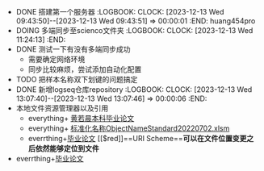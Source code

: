 - DONE 搭建第一个服务器
  :LOGBOOK:
  CLOCK: [2023-12-13 Wed 09:43:50]--[2023-12-13 Wed 09:43:51] =>  00:00:01
  :END:
  huang454pro
- DOING 多端同步至scienco文件夹
  :LOGBOOK:
  CLOCK: [2023-12-13 Wed 11:24:13]
  :END:
- DONE 测试一下有没有多端同步成功
	- 需要确定网络环境
	- 同步比较麻烦，尝试添加自动化配置
- TODO 把样本名称双下划键的问题搞定
- DONE 新增logseq仓库repository
  :LOGBOOK:
  CLOCK: [2023-12-13 Wed 13:07:40]--[2023-12-13 Wed 13:07:46] =>  00:00:06
  :END:
- 本地文件资源管理器以及引用
	- everything+ [黄若晨本科毕业论文](C:/Users/huang/Desktop/毕设/化工1905-2019010134-黄若晨.docx)
	- everything+ [标准化名称ObjectNameStandard20220702.xlsm](file:///D:/WeChat/%E8%81%8A%E5%A4%A9%E8%AE%B0%E5%BD%95/WeChat%20Files/wxid_7f3f2f3fo74k22/FileStorage/File/2023-09/ObjectNameStandard20220702.xlsm)
	- everrthing+[毕业论文](file:///C:/Users/huang/Desktop/%E6%AF%95%E8%AE%BE/%E5%8C%96%E5%B7%A51905-2019010134-%E9%BB%84%E8%8B%A5%E6%99%A8.docx)
	  [[$red]]==URI Scheme==**可以在文件位置变更之后依然能够定位到文件**
- everrthing+[毕业论文](es://)